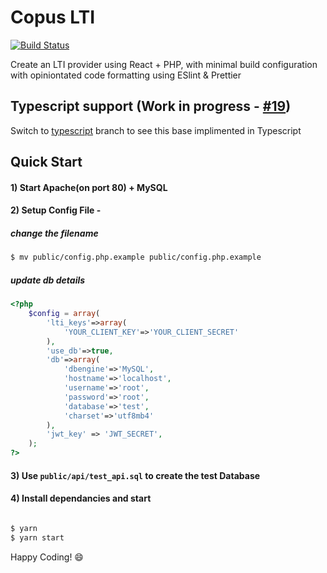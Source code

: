 # Copus LTI

[![Build Status](https://travis-ci.org/UQ-UQx/react-php-lti.svg?branch=master)](https://travis-ci.org/UQ-UQx/react-php-lti)

Create an LTI provider using React + PHP, with minimal build configuration with opiniontated code formatting using ESlint & Prettier

## Typescript support (Work in progress - [#19](/../../issues/19))

Switch to [typescript](/../../tree/typescript) branch to see this base implimented in Typescript


## Quick Start

#### 1) Start Apache(on port 80) + MySQL
#### 2) Setup Config File - 

##### change the filename
```bash
$ mv public/config.php.example public/config.php.example

```

##### update db details

```php
<?php
    $config = array(
        'lti_keys'=>array(
            'YOUR_CLIENT_KEY'=>'YOUR_CLIENT_SECRET'
        ),
        'use_db'=>true,
        'db'=>array(
            'dbengine'=>'MySQL',
            'hostname'=>'localhost',
            'username'=>'root',
            'password'=>'root',
            'database'=>'test', 
            'charset'=>'utf8mb4'
        ),
        'jwt_key' => 'JWT_SECRET',
    );
?>

```

#### 3) Use `public/api/test_api.sql` to create the test Database
#### 4) Install dependancies and start

```bash

$ yarn
$ yarn start

```
Happy Coding! 😄
